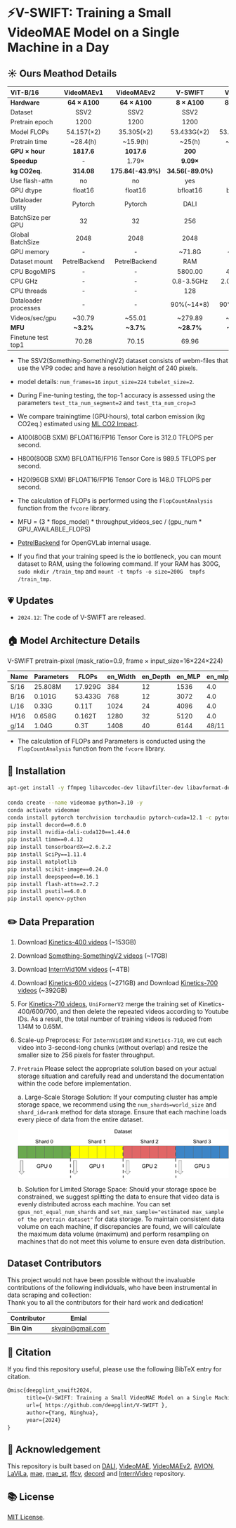 # ⚡️V-SWIFT: Training a Small VideoMAE Model on a Single Machine in a Day

## ☀️ Ours Meathod Details

| ViT-B/16              | VideoMAEv1       | VideoMAEv2       |  V-SWIFT        |  V-SWIFT        |  V-SWIFT        |
| :---------            | :--------------: | :--------------: | :-------------: | :-------------: | :-------------: |
| **Hardware**          |  **64 × A100**   |  **64 × A100**   |   **8 × A100**  |   **8 × H800**  |   **8 × H20**   |
| Dataset               |      SSV2        |      SSV2        |    SSV2         |    SSV2         |    SSV2         |
| Pretrain epoch        |      1200        |      1200        |    1200         |    1200         |    1200         |
| Model FLOPs           |    54.157(×2)    |    35.305(×2)    |   53.433G(×2)   |    53.433G(×2)  |   53.433G(×2)   |
| Pretrain time         |     ~28.4(h)     |     ~15.9(h)     |    ~25(h)       |    ~12.1(h)     |   ~23.3(h)      |
| **GPU × hour**        |  **1817.6**      |  **1017.6**      |    **200**      |    **96.8**     |    **186.4**    |
|  **Speedup**          |      -           |      1.79×       |   **9.09×**     |    **18.8×**    |    **9.78×**    |
|  **kg CO2eq.**        |     **314.08**   |**175.84(-43.9%)**|**34.56(-89.0%)**|    -            |    -            |
| Use flash-attn        |      no          |      no          |    yes          |    yes          |    yes          |
| GPU dtype             |   float16        |      float16     |    bfloat16     |    bfloat16     |    bfloat16     |
| Dataloader utility    |    Pytorch       |    Pytorch       |    DALI         |    DALI         |    DALI         |
| BatchSize per GPU     |      32          |      32          |    256          |    256          |    256          |
| Global BatchSize      |    2048          |      2048        |    2048         |    2048         |    2048         |
| GPU memory            |      -           |      -           |    ~71.8G       |   ~71.8G        |   ~74.0G        |
| Dataset mount         |  PetrelBackend   | PetrelBackend    |    RAM          |    SSD          |    RAM          |
| CPU BogoMIPS          |      -           |      -           |    5800.00      |    4000.00      |    5200.30      |
| CPU GHz               |      -           |      -           |    0.8-3.5GHz   |    2.0-4.0GHz   |   1.5-2.6GHz    |
| CPU threads           |      -           |      -           |     128         |      200        |       384       |
| Dataloader processes  |      -           |      -           |   90%(~14*8)    |  90%(~20*8)     |  90%(~38*8)     |
| Videos/sec/gpu        |     ~30.79       |     ~55.01       |    ~279.89      |   ~331.84       |   ~300.6        |
| **MFU**               |     **~3.2%**    |      **~3.7%**   |    **~28.7%**   |   **~10.7%**    |   **~65.1%**    |
| Finetune test top1    |      70.28       |      70.15       |    69.96        |     -           |     -           |


* The SSV2(Something-SomethingV2) dataset consists of webm-files that use the VP9 codec and have a resolution height of 240 pixels.

* model details: `num_frames=16` `input_size=224` `tubelet_size=2`.

* During Fine-tuning testing, the top-1 accuracy is assessed using the parameters `test_tta_num_segment=2` and `test_tta_num_crop=3`

* We compare trainingtime (GPU·hours), total carbon emission (kg CO2eq.) estimated using [ML CO2 Impact](https://mlco2.github.io/impact/#compute).

* A100(80GB SXM) BFLOAT16/FP16 Tensor Core is 312.0 TFLOPS per second.

* H800(80GB SXM) BFLOAT16/FP16 Tensor Core is 989.5 TFLOPS per second.

* H20(96GB SXM) BFLOAT16/FP16 Tensor Core is 148.0 TFLOPS per second.

* The calculation of FLOPs is performed using the `FlopCountAnalysis` function from the `fvcore` library.

* MFU = (3 * flops_model) * throughput_videos_sec / (gpu_num * GPU_AVAILABLE_FLOPS)

* [PetrelBackend](https://mmengine.readthedocs.io/zh-cn/stable/api/generated/mmengine.fileio.PetrelBackend.html) for OpenGVLab internal usage.

* If you find that your training speed is the io bottleneck, you can mount dataset to RAM, using the following command. If your RAM has 300G, `sudo mkdir /train_tmp` and `mount -t tmpfs -o size=200G  tmpfs /train_tmp`.

## 💗 Updates

- `2024.12`: The code of V-SWIFT are released.

## 🏠 Model Architecture Details

V-SWIFT pretrain-pixel (mask_ratio=0.9, frame × input_size=16×224×224)

| Name | Parameters | FLOPs            | en_Width | en_Depth | en_MLP | en_mlp_ratio | en_Heads | de_Width | de_Depth | de_Heads |
|------|----------- |------------------|----------|----------|--------|--------------|----------|----------|----------|----------|
| S/16 |  25.808M   |    17.929G       | 384      | 12       | 1536   | 4.0          | 6        | 192      | 4        | 3        |
| B/16 |  0.101G    |    53.433G       | 768      | 12       | 3072   | 4.0          | 12       | 384      | 4        | 6        |
| L/16 |  0.33G     |    0.11T         | 1024     | 24       | 4096   | 4.0          | 16       | 512      | 4        | 8        |
| H/16 |  0.658G    |    0.162T        | 1280     | 32       | 5120   | 4.0          | 16       | 512      | 4        | 8        |
| g/14 |  1.04G     |    0.3T          | 1408     | 40       | 6144   | 48/11        | 16       | 512      | 4        | 8        |

* The calculation of FLOPs and Parameters is conducted using the `FlopCountAnalysis` function from the `fvcore` library.

## 🔨 Installation
 
```bash
apt-get install -y ffmpeg libavcodec-dev libavfilter-dev libavformat-dev libavutil-dev

conda create --name videomae python=3.10 -y
conda activate videomae
conda install pytorch torchvision torchaudio pytorch-cuda=12.1 -c pytorch -c nvidia
pip install decord==0.6.0
pip install nvidia-dali-cuda120==1.44.0
pip install timm==0.4.12
pip install tensorboardX==2.6.2.2
pip install SciPy==1.11.4
pip install matplotlib
pip install scikit-image==0.24.0
pip install deepspeed==0.16.1
pip install flash-attn==2.7.2
pip install psutil==6.0.0
pip install opencv-python
```

## ✏️ Data Preparation


1. Download [Kinetics-400 videos](https://github.com/cvdfoundation/kinetics-dataset) (~153GB)

2. Download [Something-SomethingV2 videos](https://www.qualcomm.com/developer/software/something-something-v-2-dataset) (~17GB)

3. Download [InternVid10M videos](https://github.com/OpenGVLab/InternVideo/tree/main/Data/InternVid) (~4TB)

4. Download [Kinetics-600 videos](https://github.com/cvdfoundation/kinetics-dataset) (~271GB) and Download [Kinetics-700 videos](https://github.com/cvdfoundation/kinetics-dataset) (~392GB)

5. For [Kinetics-710 videos](https://github.com/OpenGVLab/UniFormerV2/blob/main/DATASET.md), `UniFormerV2` merge the training set of Kinetics-400/600/700, and then delete the repeated videos according to Youtube IDs. As a result, the total number of training videos is reduced from 1.14M to 0.65M.

6. Scale-up Preprocess: For `InternVid10M` and `Kinetics-710`, we cut each video into 3-second-long chunks (without overlap) and resize the smaller size to 256 pixels for faster throughput.

7. `Pretrain` Please select the appropriate solution based on your actual storage situation and carefully read and understand the documentation within the code before implementation. 

      a. Large-Scale Storage Solution:
      If your computing cluster has ample storage space, we recommend using the `num_shards=world_size` and `shard_id=rank` method for data storage. Ensure that each machine loads every piece of data from the entire dataset.

      ![sharding](misc/sharding.png)

      b. Solution for Limited Storage Space:
      Should your storage space be constrained, we suggest splitting the data to ensure that video data is evenly distributed across each machine. You can set `gpus_not_equal_num_shards` and `set_max_sample="estimated max_sample of the pretrain dataset"` for data storage. To maintain consistent data volume on each machine, if discrepancies are found, we will calculate the maximum data volume (maximum) and perform resampling on machines that do not meet this volume to ensure even data distribution.


## Dataset Contributors
This project would not have been possible without the invaluable contributions of the following individuals, who have been instrumental in data scraping and collection:  
Thank you to all the contributors for their hard work and dedication!

| Contributor      | Emial    |
|------------------|----------|
| **Bin Qin**         | skyqin@gmail.com              |


## 🚗 Citation

If you find this repository useful, please use the following BibTeX entry for citation.

```latex
@misc{deepglint_vswift2024,
      title={V-SWIFT: Training a Small VideoMAE Model on a Single Machine in a Day}, 
      url={ https://github.com/deepglint/V-SWIFT },
      author={Yang, Ninghua},
      year={2024}
}
```

## 👀 Acknowledgement

This repository is built based on [DALI](https://github.com/NVIDIA/DALI), [VideoMAE](https://github.com/MCG-NJU/VideoMAE), [VideoMAEv2](https://github.com/OpenGVLab/VideoMAEv2),  [AVION](https://github.com/zhaoyue-zephyrus/AVION), [LaViLa](https://github.com/facebookresearch/LaViLa), [mae](https://github.com/facebookresearch/mae), [mae_st](https://github.com/facebookresearch/mae_st), [ffcv](https://github.com/libffcv/ffcv), [decord](https://github.com/dmlc/decord) and [InternVideo](https://github.com/OpenGVLab/InternVideo) repository.

## 📚 License
[MIT License](./LICENSE).
